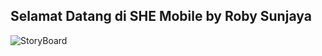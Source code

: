 ## Selamat Datang di SHE Mobile by Roby Sunjaya




![StoryBoard](https://github.com/user-attachments/assets/759eb8f6-54c2-4b1d-9b6a-af96039fa641)
